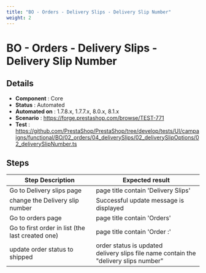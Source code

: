 ```yaml
---
title: "BO - Orders - Delivery Slips - Delivery Slip Number"
weight: 2
---
```


# BO - Orders - Delivery Slips - Delivery Slip Number
## Details
* **Component** : Core
* **Status** : Automated
* **Automated on** : 1.7.8.x, 1.7.7.x, 8.0.x, 8.1.x
* **Scenario** : https://forge.prestashop.com/browse/TEST-771
* **Test** : https://github.com/PrestaShop/PrestaShop/tree/develop/tests/UI/campaigns/functional/BO/02_orders/04_deliverySlips/02_deliverySlipOptions/02_deliverySlipNumber.ts

## Steps
| Step Description | Expected result |
| ----- | ----- |
| Go to Delivery slips page | page title contain 'Delivery Slips' |
| change the Delivery slip number | Successful update message is displayed |
| Go to orders page | page title contain 'Orders' |
| Go to first order in list (the last created one) | page title contain 'Order :' |
| update order status to shipped | order status is updated<br>delivery slips file name contain the "delivery slips number" |
